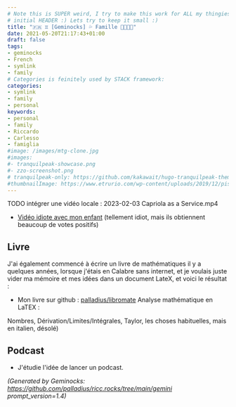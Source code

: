 ```yaml
---
# Note this is SUPER weird, I try to make this work for ALL my thingies so there might be some behavioural clatches in the
# initial HEADER :) Lets try to keep it small :)
title: "🇫🇷 ♊ [Geminocks] 💦 Famille 👨‍👩‍👧‍👦"
date: 2021-05-20T21:17:43+01:00
draft: false
tags:
- geminocks
- French
- symlink
- family
# Categories is feinitely used by STACK framework:
categories:
- symlink
- family
- personal
keywords:
- personal
- family
- Riccardo
- Carlesso
- famiglia
#image: /images/mtg-clone.jpg
#images:
#- tranquilpeak-showcase.png
#- zzo-screenshot.png
# tranquilpeak-only: https://github.com/kakawait/hugo-tranquilpeak-theme/blob/master/docs/user.md#image
#thumbnailImage: https://www.etrurio.com/wp-content/uploads/2019/12/pistacchi-scaled.jpg
---
```


TODO intégrer une vidéo locale :  2023-02-03 Capriola as a Service.mp4

* [Vidéo idiote avec mon enfant](https://www.youtube.com/playlist?list=PLLW_mrnzxmSpYyZ3zBOuRjNMpVOlSIlzi) (tellement idiot, mais ils obtiennent beaucoup de votes positifs)

## Livre

J'ai également commencé à écrire un livre de mathématiques il y a quelques années, lorsque j'étais en Calabre sans internet, et je voulais juste vider ma mémoire et mes idées dans un document LateX, et voici le résultat :

* Mon livre sur github : [palladius/libromate](https://github.com/palladius/libromate) Analyse mathématique en LaTEX :

Nombres, Dérivation/Limites/Intégrales, Taylor, les choses habituelles, mais en italien, désolé)

## Podcast

* J'étudie l'idée de lancer un podcast.


*(Generated by Geminocks: https://github.com/palladius/ricc.rocks/tree/main/gemini prompt_version=1.4)*